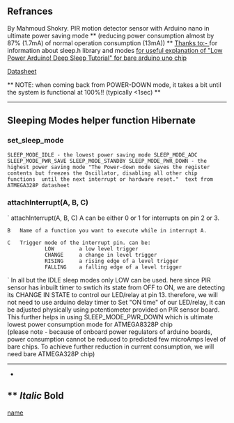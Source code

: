
## Refrances

By Mahmoud Shokry.
PIR motion detector sensor with Arduino nano in ultimate power saving mode 
** (reducing power consumption almost by 87% (1.7mA) of normal operation consumption (13mA)) **
[Thanks to:- ](http://playground.arduino.cc/Learning/ArduinoSleepCode)  for information about sleep.h library and modes
[for useful explanation of  "Low Power Arduino! Deep Sleep Tutorial" for bare arduino uno chip](http://www.kevindarrah.com/download/arduino_code/LowPowerVideo.ino)

[Datasheet](http://www.atmel.com/images/atmel-8271-8-bit-avr-microcontroller-atmega48a-48pa-88a-88pa-168a-168pa-328-328p_datasheet_complete.pdf)

** NOTE: when coming back from POWER-DOWN mode, it takes a bit until the system is functional at 100%!! (typically <1sec) **

--- 
## Sleeping Modes helper function Hibernate  
###  set_sleep_mode
`
  SLEEP_MODE_IDLE - the lowest power saving mode
  SLEEP_MODE_ADC
  SLEEP_MODE_PWR_SAVE
  SLEEP_MODE_STANDBY
  SLEEP_MODE_PWR_DOWN - the highest power saving mode
  "The Power-down mode saves the register contents but freezes the Oscillator, disabling all other chip functions 
  until the next interrupt or hardware reset."  text from ATMEGA328P datasheet
 `
 ### attachInterrupt(A, B, C)
`
    attachInterrupt(A, B, C)
    A   can be either 0 or 1 for interrupts on pin 2 or 3.  
   
    B   Name of a function you want to execute while in interrupt A.
   
    C   Trigger mode of the interrupt pin. can be:
                LOW        a low level trigger
                CHANGE     a change in level trigger
                RISING     a rising edge of a level trigger
                FALLING    a falling edge of a level trigger
   `
    In all but the IDLE sleep modes only LOW can be used.
    here since PIR sensor has inbuilt timer to swtich its state from OFF to ON, we are detecting its CHANGE IN STATE to control our LED/relay at pin 13. 
    therefore, we will not need to use arduino delay timer to Set "ON time" of our LED/relay, it can be adjusted physically using potentiometer provided on PIR sensor board.
    This further helps in using SLEEP_MODE_PWR_DOWN which is ultimate lowest power consumption mode for ATMEGA8328P chip  
    (please note - because of onboard power regulators of arduino boards, power consumption cannot be reduced to predicted few microAmps level of bare chips. 
    To achieve further reduction in current consumption, we will need bare ATMEGA328P chip)
 
---
*
**
*Italic*
**Bold**
---
[name](link)